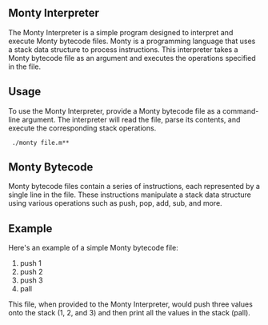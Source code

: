 
## Monty Interpreter
The Monty Interpreter is a simple program designed to interpret and execute Monty bytecode files. Monty is a programming language that uses a stack data structure to process instructions. This interpreter takes a Monty bytecode file as an argument and executes the operations specified in the file.

## Usage
To use the Monty Interpreter, provide a Monty bytecode file as a command-line argument. The interpreter will read the file, parse its contents, and execute the corresponding stack operations.

     ./monty file.m**

## Monty Bytecode
Monty bytecode files contain a series of instructions, each represented by a single line in the file. These instructions manipulate a stack data structure using various operations such as push, pop, add, sub, and more.

## Example
Here's an example of a simple Monty bytecode file:

1. push 1
2. push 2
3. push 3
4. pall

This file, when provided to the Monty Interpreter, would push three values onto the stack (1, 2, and 3) and then print all the values in the stack (pall).

